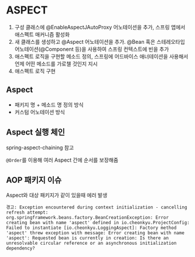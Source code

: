 # ASPECT

1. 구성 클래스에 @EnableAspectJAutoProxy 어노테이션을 추가, 스프링 앱에서 애스펙트 매커니즘 활성화
2. 새 클래스를 생성하고 @Aspect 어노테이션을 추가. @Bean 혹은 스테레오타입 어노테이션(@Component 등)을 사용하여 스프링 컨텍스트에 빈을 추가
3. 애스펙트 로직을 구현할 메소드 정의, 스프링에 어드바이스 애너테이션을 사용해서 언제 어떤 메소드를 가로챌 것인지 지시
4. 애스펙트 로직 구현

## Aspect

- 패키지 명 + 메소드 명 정의 방식
- 커스텀 어노테이션 방식

## Aspect 실행 체인

spring-aspect-chaining 참고

`@Order`를 이용해 여러 Aspect 간에 순서를 보장해줌

## AOP 패키지 이슈

Aspect와 대상 패키지가 같이 있을때 에러 발생

```
경고: Exception encountered during context initialization - cancelling refresh attempt: org.springframework.beans.factory.BeanCreationException: Error creating bean with name 'aspect' defined in io.cheonkyu.ProjectConfig: Failed to instantiate [io.cheonkyu.LoggingAspect]: Factory method 'aspect' threw exception with message: Error creating bean with name 'aspect': Requested bean is currently in creation: Is there an unresolvable circular reference or an asynchronous initialization dependency?
```
